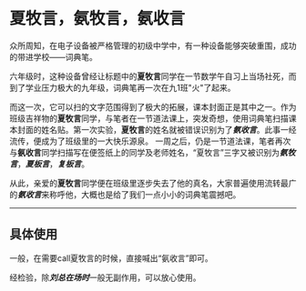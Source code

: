 # 夏牧言，氨牧言，氨收言

众所周知，在电子设备被严格管理的初级中学中，有一种设备能够突破重围，成功的带进学校——词典笔。

六年级时，这种设备曾经让标题中的**夏牧言**同学在一节数学午自习上当场社死，而到了学业压力极大的九年级，词典笔再一次在九1班"火"了起来。

而这一次，它可以扫的文字范围得到了极大的拓展，课本封面正是其中之一。作为班级吉祥物的**夏牧言**同学，与笔者在一节道法课上，突发奇想，使用词典笔扫描课本封面的姓名贴。第一次实验，**夏牧言**的姓名就被错误识别为了***氨收言***。此事一经流传，便成为了班级里的一大快乐源泉。 一周之后，仍是一节道法课，笔者再次与**氨收言**同学扫描写在便签纸上的同学及老师姓名，“夏牧言”三字又被识别为***氨牧言***，***夏板言***，***复板言***。

从此，亲爱的**夏牧言**同学便在班级里逐步失去了他的真名，大家普遍使用流转最广的***氨收言***来称呼他，大概也是给了我们一点小小的词典笔震撼吧。

-----------
## 具体使用

一般，在需要call夏牧言的时候，直接喊出“氨收言”即可。

经检验，除***刘总在场时***一般无副作用，可以放心使用。

